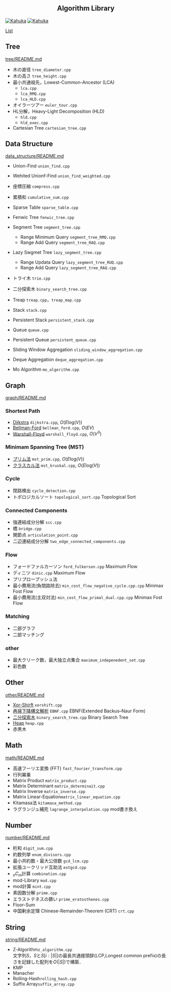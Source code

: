 
<h2 align="center">Algorithm Library</h2>
<p align="center"> </p>

[![Kahuka](https://img.shields.io/endpoint?url=https%3A%2F%2Fatcoder-badges.now.sh%2Fapi%2Fatcoder%2Fjson%2FKahuka)](https://atcoder.jp/users/Kahuka)
[![Kahuka](https://img.shields.io/endpoint?url=https%3A%2F%2Fatcoder-badges.now.sh%2Fapi%2Fcodeforces%2Fjson%2FKahuka)](https://codeforces.com/profile/Kahuka)

    
        
[List](./doc/index.md)

## Tree
[tree/README.md](./tree/README.md)
 
- 木の直径 `tree_diameter.cpp`
- 木の高さ `tree_height.cpp`
- 最小共通祖先，Lowest-Common-Ancestor (LCA) 
    - `lca.cpp`
    - `lca_RMQ.cpp`
    - `lca_HLD.cpp`
- オイラーツアー `euler_tour.cpp`
- HL分解，Heavy-Light Decomposition (HLD)   
    - `hld.cpp` 
    - `hld_exec.cpp` 
- Cartesian Tree `cartesian_tree.cpp`


## Data Structure
[data_structure/README.md](./data_structure/README.md)

- Union-Find  `union_find.cpp`
- Wehited Unionf-Find `union_find_weighted.cpp`

- 座標圧縮 `compress.cpp`
- 累積和 `cumulative_sum.cpp`


- Sparse Table `sparse_table.cpp`


- Fenwic Tree `fenwic_tree.cpp`   

- Segment Tree  `segment_tree.cpp`
    - Range Minimum Query  `segment_tree_RMQ.cpp`
    - Range Add Query  `segment_tree_RAQ.cpp`
    
- Lazy Swgmet Tree `lazy_segment_tree.cpp`
    - Range Updata Query  `lazy_segment_tree_RUQ.cpp`
    - Range Add Query  `lazy_segment_tree_RAQ.cpp`


- トライ木 `trie.cpp`

- 二分探索木 `binary_search_tree.cpp`
- Treap `treap.cpp`，`treap_map.cpp`
- Stack `stack.cpp`
- Persistent Stack `persistent_stack.cpp`
- Queue `queue.cpp`
- Persistent Queue `persistent_queue.cpp`

- Sliding Window Aggregation `sliding_window_aggregation.cpp`
- Deque Aggregation `deque_aggregation.cpp`

- Mo Algorithm `mo_algorithm.cpp`


## Graph
[graph/README.md](./graph/README.md)

### Shortest Path
- [Dijkstra](./dijkstra.cpp)  `dijkstra.cpp`, $O(E\text{log}(V))$ 
- [Bellman-Ford](./bellman_ford.cpp) `bellman_ford.cpp`, $O(EV)$ 
- [Warshall-Floyd](./warshall_floyd.cpp)  `warshall_floyd.cpp`, $O(V^3)$ 


### Minimam Spanning Tree (MST)
- [プリム法](./mst_prim.cpp) `mst_prim.cpp`, $O(E\text{log}(V))$ 
- [クラスカル法](./mst_kruskal.cpp) `mst_kruskal.cpp`, $O(E\text{log}(V))$     

### Cycle
- 閉路検出 `cycle_detection.cpp`
- トポロジカルソート `topological_sort.cpp` Topological Sort

### Connected Components
- 強連結成分分解 `scc.cpp`
- 橋 `bridge.cpp`
- 関節点 `articulation_point.cpp`
- 二辺連結成分分解 `two_edge_connected_components.cpp`

### Flow
- フォードファルカーソン `ford_fulkerson.cpp` Maximum Flow 
- ディニツ `dinic.cpp` Maximum Flow 
- プリプロープッシュ法
- 最小費用流(負閉路除去) `min_cost_flow_negative_cycle.cpp.cpp` Minimax Fost Flow
- 最小費用流(主双対法) `min_cost_flow_primal_dual.cpp.cpp` Minimax Fost Flow


### Matching
- 二部グラフ
- 二部マッチング

### other
- 最大クリーク数，最大独立点集合 `maximum_indepenedent_set.cpp`
- 彩色数


## Other
[other/README.md](./other/README.md)
  
- [Xor-Shirft](./xorshift.cpp) `xorshift.cpp`
- [再帰下降構文解析](./EBNF.cpp) `EBNF.cpp` EBNF(Extended Backus–Naur Form)
- [二分探索木](./binary_search_tree.cpp) `binary_search_tree.cpp` Binary Search Tree 
- [Heap](./heap.cpp) `heap.cpp`
- 赤黒木


## Math
[math/README.md](./math/README.md)
  
- 高速フーリエ変換 (FFT) `fast_fourier_transform.cpp`
- 行列冪乗 
- Matrix Product `matrix_product.cpp`
- Matrix Determinant `matrix_determinait.cpp`
- Matrix Inverse `matrix_inverse.cpp` 
- Matrix Linear-Equation`matrix_linear_equation.cpp`
- Kitamasa法 `kitamasa_method.cpp`
- ラグランジュ補完 `lagrange_interpolation.cpp` mod書き換え


## Number
[number/README.md](./number/README.md)
  
- 桁和 `digit_sum.cpp`  
- 約数列挙  `enum_divisors.cpp`  
- 最小共約数・最大公倍数  `gcd_lcm.cpp`  
- 拡張ユークリッド互助法 `extgcd.cpp`  
- $_nC_m$計算 `combination.cpp`
- mod-Library  `mod.cpp`
- mod計算 `mint.cpp`
- 素因数分解  `prime.cpp`  
- エラストテネスの篩い `prime_eratosthenes.cpp`
- Floor-Sum
- 中国剰余定理 Chinese-Remainder-Theorem (CRT) `crt.cpp`  

 


## String
[string/README.md](./string/README.md)

- Z-Algorithm`z_algorithm.cpp`     
文字列$S$，$S$と$S[i:|S|]$の最長共通接頭辞(LCP,Longest common prefix)の長さを記録した配列を$O(|S|)$で構築．
- KMP
- Manacher
- Rolling-Hash`rolling_hash.cpp`  
- Suffix Array`suffix_array.cpp`





